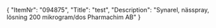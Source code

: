 {
  "ItemNr": "094875",
  "Title": "test",
  "Description": "Synarel, nässpray, lösning 200 mikrogram/dos Pharmachim AB"
}